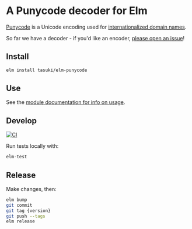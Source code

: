 # A Punycode decoder for Elm

[Punycode](https://en.wikipedia.org/wiki/Punycode) is a Unicode encoding used for [internationalized domain names](https://en.wikipedia.org/wiki/Internationalized_domain_name).

So far we have a decoder - if you'd like an encoder, [please open an issue](https://github.com/tasuki/elm-punycode/issues)!

## Install

```bash
elm install tasuki/elm-punycode
```

## Use

See the [module documentation for info on usage](https://package.elm-lang.org/packages/tasuki/elm-punycode/latest/Punycode).

## Develop

[![CI](https://github.com/tasuki/elm-punycode/workflows/CI/badge.svg?branch=master)](https://github.com/tasuki/elm-punycode/actions?query=workflow:CI)

Run tests locally with:

```bash
elm-test
```

## Release

Make changes, then:

```bash
elm bump
git commit
git tag {version}
git push --tags
elm release
```
